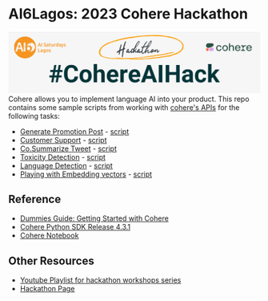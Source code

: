 # AI6Lagos: 2023 Cohere Hackathon

![Header](cohere_hack.png)
Cohere allows you to implement language AI into your product. This repo contains some sample scripts from working with [cohere's APIs](https://dashboard.cohere.ai/) for the following tasks:

- [Generate Promotion Post](https://dashboard.cohere.ai/playground/generate) - [script]()
- [Customer Support](https://docs.cohere.com/reference/customer-support) - [script]() 
- [Co.Summarize Tweet](https://docs.cohere.com/docs/summarize) - [script]()
- [Toxicity Detection]() - [script]()
- [Language Detection](https://docs.cohere.com/docs/language-detection) - [script]()
- [Playing with Embedding vectors]() - [script]() 

## Reference 
- [Dummies Guide: Getting Started with Cohere](https://docs.google.com/presentation/d/1pP7XtXB6UuUlTe7jiV2rU1DJjKAbWC1WDmCHuSM7pug/edit?usp=sharing)
- [Cohere Python SDK Release 4.3.1](https://cohere-sdk.readthedocs.io/_/downloads/en/latest/pdf/)
- [Cohere Notebook](https://github.com/cohere-ai/notebooks/tree/main/notebooks)


## Other Resources
- [Youtube Playlist for hackathon workshops series](https://www.youtube.com/playlist?list=PLD0HH4Qq3rcdXxnmdSh9iTSHh276DfQ7A)
- [Hackathon Page](https://ai6lagos.devpost.com/)
